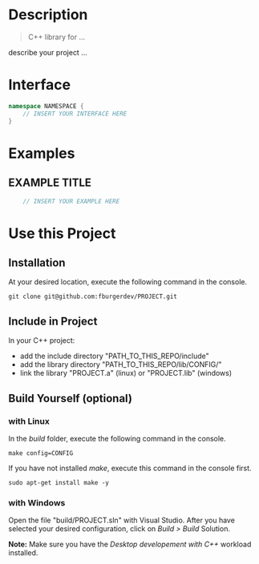 # Description
>C++ library for ...

describe your project ...

# Interface
```cpp
namespace NAMESPACE {
    // INSERT YOUR INTERFACE HERE
}
```
# Examples
## EXAMPLE TITLE
```cpp
    // INSERT YOUR EXAMPLE HERE
```

# Use this Project
## Installation
At your desired location, execute the following command in the console.
``` console
git clone git@github.com:fburgerdev/PROJECT.git
```

## Include in Project
In your C++ project:
- add the include directory "PATH_TO_THIS_REPO/include" 
- add the library directory "PATH_TO_THIS_REPO/lib/CONFIG/" 
- link the library "PROJECT.a" (linux) or "PROJECT.lib" (windows)

## Build Yourself (optional)
### with Linux
In the _build_ folder, execute the following command in the console.
``` console
make config=CONFIG
```
If you have not installed _make_, execute this command in the console first.
``` console
sudo apt-get install make -y
```

### with Windows
Open the file "build/PROJECT.sln" with Visual Studio.
After you have selected your desired configuration, click on _Build > Build_ Solution.

__Note:__ Make sure you have the _Desktop developement with C++_ workload installed.
